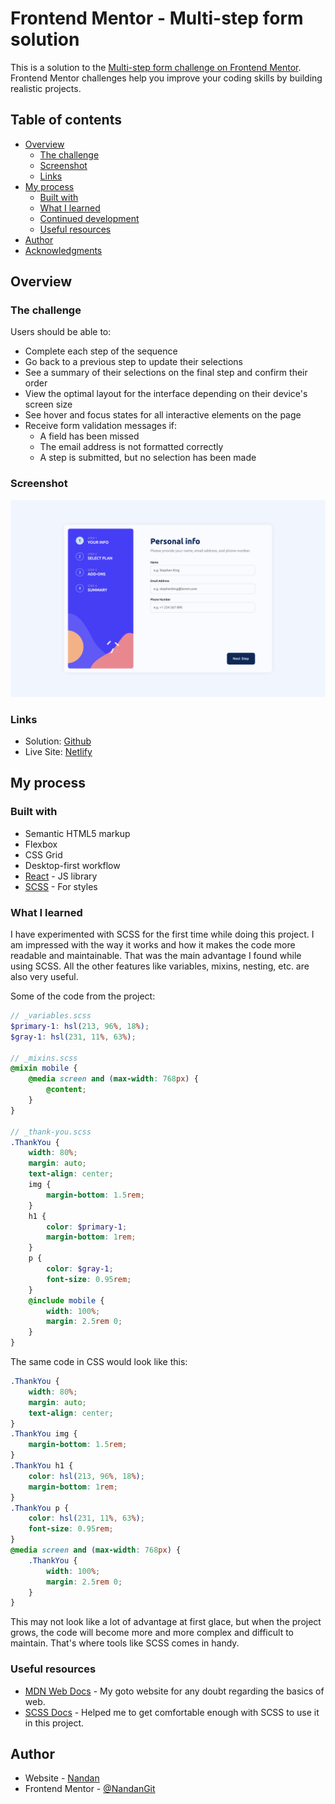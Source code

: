 # Frontend Mentor - Multi-step form solution

This is a solution to the [Multi-step form challenge on Frontend Mentor](https://www.frontendmentor.io/challenges/multistep-form-YVAnSdqQBJ). Frontend Mentor challenges help you improve your coding skills by building realistic projects.

## Table of contents

- [Overview](#overview)
  - [The challenge](#the-challenge)
  - [Screenshot](#screenshot)
  - [Links](#links)
- [My process](#my-process)
  - [Built with](#built-with)
  - [What I learned](#what-i-learned)
  - [Continued development](#continued-development)
  - [Useful resources](#useful-resources)
- [Author](#author)
- [Acknowledgments](#acknowledgments)

## Overview

### The challenge

Users should be able to:

- Complete each step of the sequence
- Go back to a previous step to update their selections
- See a summary of their selections on the final step and confirm their order
- View the optimal layout for the interface depending on their device's screen size
- See hover and focus states for all interactive elements on the page
- Receive form validation messages if:
  - A field has been missed
  - The email address is not formatted correctly
  - A step is submitted, but no selection has been made

### Screenshot

![](./preview.png)

### Links

- Solution: [Github](https://github.com/NandanGit/multi-step-form)
- Live Site: [Netlify](https://multistepform.nandanreddy.in/)

## My process

### Built with

- Semantic HTML5 markup
- Flexbox
- CSS Grid
- Desktop-first workflow
- [React](https://reactjs.org/) - JS library
- [SCSS](https://sass-lang.com) - For styles

### What I learned

I have experimented with SCSS for the first time while doing this project.
I am impressed with the way it works and how it makes the code more readable and maintainable. That was the main advantage I found while using SCSS.
All the other features like variables, mixins, nesting, etc. are also very useful.

Some of the code from the project:

```scss
// _variables.scss
$primary-1: hsl(213, 96%, 18%);
$gray-1: hsl(231, 11%, 63%);

// _mixins.scss
@mixin mobile {
	@media screen and (max-width: 768px) {
		@content;
	}
}

// _thank-you.scss
.ThankYou {
	width: 80%;
	margin: auto;
	text-align: center;
	img {
		margin-bottom: 1.5rem;
	}
	h1 {
		color: $primary-1;
		margin-bottom: 1rem;
	}
	p {
		color: $gray-1;
		font-size: 0.95rem;
	}
	@include mobile {
		width: 100%;
		margin: 2.5rem 0;
	}
}
```

The same code in CSS would look like this:

```css
.ThankYou {
	width: 80%;
	margin: auto;
	text-align: center;
}
.ThankYou img {
	margin-bottom: 1.5rem;
}
.ThankYou h1 {
	color: hsl(213, 96%, 18%);
	margin-bottom: 1rem;
}
.ThankYou p {
	color: hsl(231, 11%, 63%);
	font-size: 0.95rem;
}
@media screen and (max-width: 768px) {
	.ThankYou {
		width: 100%;
		margin: 2.5rem 0;
	}
}
```

This may not look like a lot of advantage at first glace, but when the project grows, the code will become more and more complex and difficult to maintain. That's where tools like SCSS comes in handy.

### Useful resources

- [MDN Web Docs](https://developer.mozilla.org/en-US/) - My goto website for any doubt regarding the basics of web.
- [SCSS Docs](https://sass-lang.com/documentation/) - Helped me to get comfortable enough with SCSS to use it in this project.

## Author

- Website - [Nandan](https://portfolio.nandanreddy.in/)
- Frontend Mentor - [@NandanGit](https://www.frontendmentor.io/profile/NandanGit)
